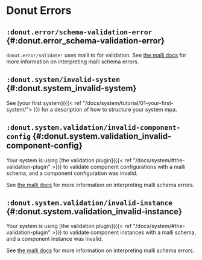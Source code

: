 # Donut Errors

## `:donut.error/schema-validation-error` {#:donut.error_schema-validation-error}

`donut.error/validate!` uses malli to for validation. See [the malli docs](https://github.com/metosin/malli) for more information on interpreting malli schema errors.

## `:donut.system/invalid-system` {#:donut.system_invalid-system}

See [your first system]({{< ref "/docs/system/tutorial/01-your-first-system/"> }}) for a description of how to structure your system mpa.

## `:donut.system.validation/invalid-component-config` {#:donut.system.validation_invalid-component-config}

Your system is using [the validation plugin]({{< ref "/docs/system/#the-validation-plugin" >}}) to validate component configurations with a malli schema, and a component configuration was invalid.

See [the malli docs](https://github.com/metosin/malli) for more information on interpreting malli schema errors.

## `:donut.system.validation/invalid-instance` {#:donut.system.validation_invalid-instance}

Your system is using [the validation plugin]({{< ref "/docs/system/#the-validation-plugin" >}}) to validate component instances with a malli schema, and a component instance was invalid.

See [the malli docs](https://github.com/metosin/malli) for more information on interpreting malli schema errors.

